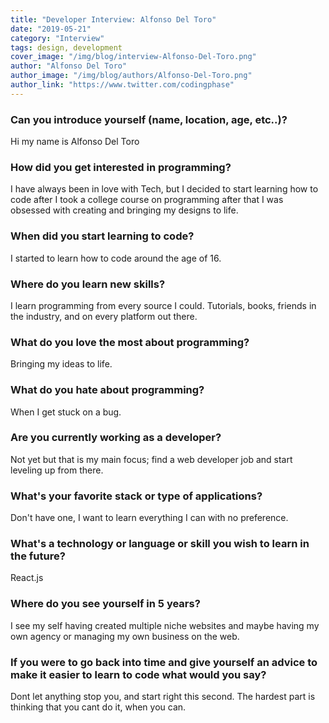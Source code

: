 ```yaml
---
title: "Developer Interview: Alfonso Del Toro"
date: "2019-05-21"
category: "Interview"
tags: design, development
cover_image: "/img/blog/interview-Alfonso-Del-Toro.png"
author: "Alfonso Del Toro"
author_image: "/img/blog/authors/Alfonso-Del-Toro.png"
author_link: "https://www.twitter.com/codingphase"
---
```


### Can you introduce yourself (name, location, age, etc..)?

Hi my name is Alfonso Del Toro

### How did you get interested in programming?

I have always been in love with Tech, but I decided to start learning how to code after I took a college course on programming after that I was obsessed with creating and bringing my designs to life.

### When did you start learning to code?

I started to learn how to code around the age of 16.

### Where do you learn new skills?

I learn programming from every source I could. Tutorials, books, friends in the industry, and on every platform out there.

### What do you love the most about programming?

Bringing my ideas to life.

### What do you hate about programming?

When I get stuck on a bug.

### Are you currently working as a developer?

Not yet but that is my main focus; find a web developer job and start leveling up from there.

### What's your favorite stack or type of applications?

Don't have one, I want to learn everything I can with no preference.

### What's a technology or language or skill you wish to learn in the future?

React.js

### Where do you see yourself in 5 years?

I see my self having created multiple niche websites and maybe having my own agency or managing my own business on the web.

### If you were to go back into time and give yourself an advice to make it easier to learn to code what would you say?

Dont let anything stop you, and start right this second. The hardest part is thinking that you cant do it, when you can.
